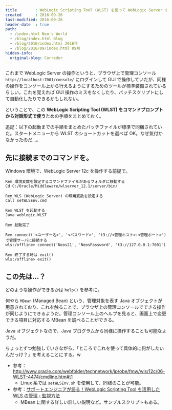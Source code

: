 ```yaml
---
title        : WebLogic Scripting Tool (WLST) を使って WebLogic Server をコンソールから操作する
created      : 2016-09-26
last-modified: 2016-09-26
header-date  : true
path:
  - /index.html Neo's World
  - /blog/index.html Blog
  - /blog/2016/index.html 2016年
  - /blog/2016/09/index.html 09月
hidden-info:
  original-blog: Corredor
---
```


これまで WebLogic Server の操作というと、ブラウザ上で管理コンソール `http://localhost:7001/console/` にログインして GUI で操作していたが、同様の操作をコンソール上から行えるようにするためのツールが標準装備されているらしい。これを覚えれば GUI 操作のミスをなくしたり、バッチスクリプトにして自動化したりできるかもしれない。

ということで、この **WebLogic Scripting Tool (WLST) をコマンドプロンプトから対話形式で使う**ための手順をまとめておく。

追記：以下の起動までの手順をまとめたバッチファイルが標準で同梱されていた。スタートメニューから WLST のショートカットを選べば OK。なぜ気付かなかったのだ…。

## 先に接続までのコマンドを。

Windows 環境で、WebLogic Server 12c を操作する前提で。

```batch
Rem 環境変数を設定するコマンドファイルがあるフォルダに移動する
Cd C:/Oracle/Middleware/wlserver_12.1/server/bin/

Rem WLS (WebLogic Server) の環境変数を設定する
Call setWLSEnv.cmd

Rem WLST を起動する
Java weblogic.WLST

Rem 起動完了

Rem connect('<ユーザー名>', '<パスワード>', 't3://<管理ホスト>:<管理ポート>') で管理サーバに接続する
wls:/offline> connect('Neos21', 'NeosPassword', 't3://127.0.0.1:7001')

Rem 終了する時は exit()
wls:/offline> exit()
```

## この先は…？

どのような操作ができるかは `help()` を参考に。

何やら `MBean` (Managed Bean) という、管理対象を表す Java オブジェクトが用意されており、これを触ることで、ブラウザ上の管理コンソールでできる操作が同じようにできるようだ。管理コンソール上のヘルプを見ると、画面上で変更できる項目に対応する MBean を調べることができる。

Java オブジェクトなので、Java プログラムから同様に操作することも可能なようだ。

ちょっとずつ勉強していきながら、「ところでこれを使って具体的に何がしたいんだっけ？」を考えることにする。w

- 参考：<http://www.oracle.com/webfolder/technetwork/jp/obe/fmw/wls/12c/06-WLST–4474/cmdline.htm#t1>
  - Linux 系では `setWLSEnv.sh` を使用して、同様のことが可能。
- 参考：[サポートエンジニアが語る！WebLogic Scripting Tool を活用した WLS の管理・監視方法](http://www.oracle.com/technetwork/jp/ondemand/application-grid/c-4-wls-1484599-ja.pdf)
  - MBean に関する詳しい詳しい説明など。サンプルスクリプトもある。
